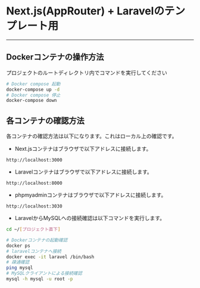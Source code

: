 # Next.js(AppRouter) + Laravelのテンプレート用
---

## Dockerコンテナの操作方法

プロジェクトのルートディレクトリ内でコマンドを実行してください

```bash
# Docker compose 起動
docker-compose up -d
# Docker compose 停止
docker-compose down
```

## 各コンテナの確認方法

各コンテナの確認方法は以下になります。これはローカル上の確認です。

- Next.jsコンテナはブラウザで以下アドレスに接続します。

```
http://localhost:3000
```

- Laravelコンテナはブラウザで以下アドレスに接続します。

```
http://localhost:8000
```

- phpmyadminコンテナはブラウザで以下アドレスに接続します。

```
http://localhost:3030
```

- LaravelからMySQLへの接続確認は以下コマンドを実行します。

```bash
cd ~/[プロジェクト直下]

# Dockerコンテナの起動確認
docker ps
# laravelコンテナへ接続
docker exec -it laravel /bin/bash
# 疎通確認
ping mysql
# MySQLクライアントによる接続確認
mysql -h mysql -u root -p
```
